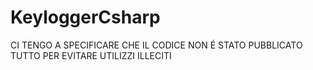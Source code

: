 # KeyloggerCsharp
CI TENGO A SPECIFICARE CHE IL CODICE NON É STATO PUBBLICATO TUTTO PER EVITARE UTILIZZI ILLECITI
